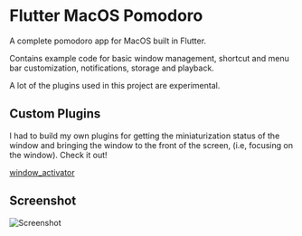 # Flutter MacOS Pomodoro

A complete pomodoro app for MacOS built in Flutter.

Contains example code for basic window management, 
shortcut and menu bar customization, notifications, storage 
and playback.

A lot of the plugins used in this project are experimental.

## Custom Plugins

I had to build my own plugins for getting the miniaturization status
of the window and bringing the window to the front of the screen, 
(i.e, focusing on the window). Check it out!

[window_activator](https://github.com/wilsonowilson/window_activator)

## Screenshot

![Screenshot](https://github.com/wilsonowilson/Flutter-Pomodoro/blob/master/meta/screenshot.png)